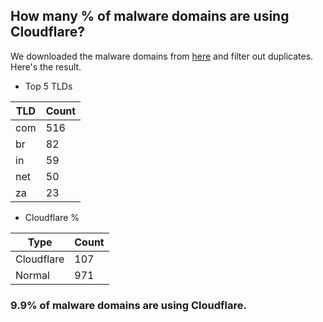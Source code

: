## How many % of malware domains are using Cloudflare?


We downloaded the malware domains from [here](https://urlhaus.abuse.ch) and filter out duplicates.
Here's the result.


[//]: # (start replacement)


- Top 5 TLDs

| TLD | Count |
| --- | --- |
| com | 516 |
| br | 82 |
| in | 59 |
| net | 50 |
| za | 23 |


- Cloudflare %

| Type | Count |
| --- | --- |
| Cloudflare | 107 |
| Normal | 971 |


### 9.9% of malware domains are using Cloudflare.